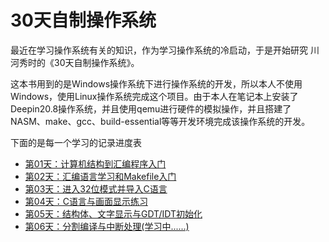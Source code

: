 # 30天自制操作系统
最近在学习操作系统有关的知识，作为学习操作系统的冷启动，于是开始研究 川河秀时的《30天自制操作系统》。

这本书用到的是Windows操作系统下进行操作系统的开发，所以本人不使用Windows，使用Linux操作系统完成这个项目。由于本人在笔记本上安装了Deepin20.8操作系统，并且使用qemu进行硬件的模拟操作，并且搭建了NASM、make、gcc、build-essential等等开发环境完成该操作系统的开发。

下面的是每一个学习的记录进度表

+ [第01天：计算机结构到汇编程序入门](day-01/README.md)
+ [第02天：汇编语言学习和Makefile入门](day-02/README.md)
+ [第03天：进入32位模式并导入C语言](day-03/README.md)
+ [第04天：C语言与画面显示练习](day-04/README.md)
+ [第05天：结构体、文字显示与GDT/IDT初始化](day-05/README.md)
+ [第06天：分割编译与中断处理(学习中......)](day-06/README.md)
